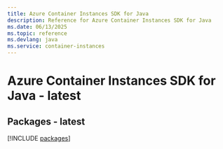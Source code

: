 ```yaml
---
title: Azure Container Instances SDK for Java
description: Reference for Azure Container Instances SDK for Java
ms.date: 06/13/2025
ms.topic: reference
ms.devlang: java
ms.service: container-instances
---
```

# Azure Container Instances SDK for Java - latest
## Packages - latest
[!INCLUDE [packages](container-instances-index.md)]